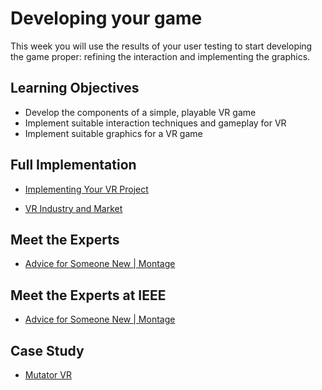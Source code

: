 # Developing your game

This week you will use the results of your user testing to start developing the game proper: refining the interaction and implementing the graphics.

## Learning Objectives

- Develop the components of a simple, playable VR game
- Implement suitable interaction techniques and gameplay for VR
- Implement suitable graphics for a VR game

## Full Implementation

- [Implementing Your VR Project](https://www.coursera.org/learn/making-virtual-reality-game/lecture/fZ4lI/implementing-your-vr-project)

- [VR Industry and Market](https://www.coursera.org/learn/making-virtual-reality-game/lecture/zboHv/vr-industry-and-market)

## Meet the Experts

- [Advice for Someone New | Montage](https://www.coursera.org/learn/making-virtual-reality-game/lecture/MpnTh/advice-for-someone-new-montage)

## Meet the Experts at IEEE

- [Advice for Someone New | Montage](https://www.coursera.org/learn/making-virtual-reality-game/lecture/neQfg/advice-for-someone-new-montage)

## Case Study

- [Mutator VR](https://www.coursera.org/learn/making-virtual-reality-game/lecture/sNpjn/mutator-vr)